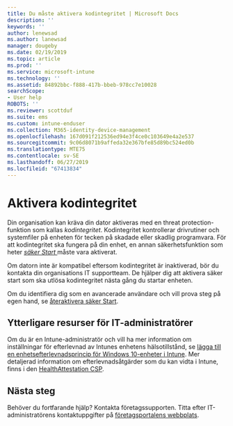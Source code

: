 ```yaml
---
title: Du måste aktivera kodintegritet | Microsoft Docs
description: ''
keywords: ''
author: lenewsad
ms.author: lanewsad
manager: dougeby
ms.date: 02/19/2019
ms.topic: article
ms.prod: ''
ms.service: microsoft-intune
ms.technology: ''
ms.assetid: 84892bbc-f888-417b-bbeb-978cc7e10028
searchScope:
- User help
ROBOTS: ''
ms.reviewer: scottduf
ms.suite: ems
ms.custom: intune-enduser
ms.collection: M365-identity-device-management
ms.openlocfilehash: 167d091f212536ed94e3f4ce0c103649e4a2e537
ms.sourcegitcommit: 9c06d8071b9affeda32e367bfe85d89bc524ed0b
ms.translationtype: MTE75
ms.contentlocale: sv-SE
ms.lasthandoff: 06/27/2019
ms.locfileid: "67413834"
---
```

# <a name="enable-code-integrity"></a>Aktivera kodintegritet

Din organisation kan kräva din dator aktiveras med en threat protection-funktion som kallas *kodintegritet*. Kodintegritet kontrollerar drivrutiner och systemfiler på enheten för tecken på skadade eller skadlig programvara. För att kodintegritet ska fungera på din enhet, en annan säkerhetsfunktion som heter [ *säker Start* ](https://docs.microsoft.com/windows/security/information-protection/secure-the-windows-10-boot-process#secure-boot) måste vara aktiverat. 

Om datorn inte är kompatibel eftersom kodintegritet är inaktiverad, bör du kontakta din organisations IT supportteam. De hjälper dig att aktivera säker start som ska utlösa kodintegritet nästa gång du startar enheten. 

Om du identifiera dig som en avancerade användare och vill prova steg på egen hand, se [återaktivera säker Start](https://docs.microsoft.com/windows-hardware/manufacture/desktop/disabling-secure-boot#re-enable-secure-boot).

## <a name="additional-resources-for-it-administrators"></a>Ytterligare resurser för IT-administratörer  
Om du är en Intune-administratör och vill ha mer information om inställningar för efterlevnad av Intunes enhetens hälsotillstånd, se [lägga till en enhetsefterlevnadsprincip för Windows 10-enheter i Intune](https://docs.microsoft.com/intune/compliance-policy-create-windows). Mer detaljerad information om efterlevnadsåtgärder som du kan vidta i Intune, finns i den [HealthAttestation CSP](https://docs.microsoft.com/windows/client-management/mdm/healthattestation-csp#step-8-take-appropriate-policy-action-based-on-evaluation-results).  

## <a name="next-steps"></a>Nästa steg  
Behöver du fortfarande hjälp? Kontakta företagssupporten. Titta efter IT-administratörens kontaktuppgifter på [företagsportalens webbplats](https://go.microsoft.com/fwlink/?linkid=2010980).
